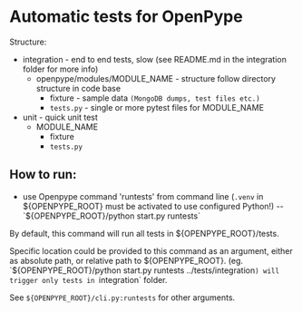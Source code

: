 Automatic tests for OpenPype
============================
Structure:
- integration - end to end tests, slow (see README.md in the integration folder for more info)
    - openpype/modules/MODULE_NAME - structure follow directory structure in code base
        - fixture - sample data `(MongoDB dumps, test files etc.)`
        - `tests.py` - single or more pytest files for MODULE_NAME
- unit - quick unit test 
    - MODULE_NAME   
        - fixture
        - `tests.py`
    
How to run:
----------
- use Openpype command 'runtests' from command line (`.venv` in ${OPENPYPE_ROOT} must be activated to use configured Python!)
-- `${OPENPYPE_ROOT}/python start.py runtests`
  
By default, this command will run all tests in ${OPENPYPE_ROOT}/tests.

Specific location could be provided to this command as an argument, either as absolute path, or relative path to ${OPENPYPE_ROOT}.
(eg. `${OPENPYPE_ROOT}/python start.py runtests ../tests/integration`) will trigger only tests in `integration` folder.

See `${OPENPYPE_ROOT}/cli.py:runtests` for other arguments.
